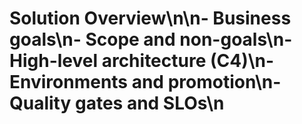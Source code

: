# Solution Overview\n\n- Business goals\n- Scope and non-goals\n- High-level architecture (C4)\n- Environments and promotion\n- Quality gates and SLOs\n
